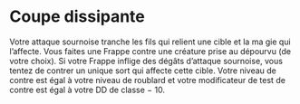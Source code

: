 # Coupe dissipante

<p>Votre attaque sournoise tranche les fils qui relient une cible et la ma gie qui l’affecte. Vous faites une Frappe contre une créature prise au dépourvu (de votre choix). Si votre Frappe inflige des dégâts d’attaque sournoise, vous tentez de contrer un unique sort qui affecte cette cible. Votre niveau de contre est égal à votre niveau de roublard et votre modificateur de test de contre est égal à votre DD de classe − 10.</p>
